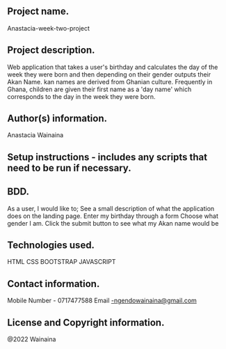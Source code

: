 ## Project name.
Anastacia-week-two-project
## Project description.
Web application that takes a user's birthday and calculates the day of the week they were born and then depending on their gender outputs their Akan Name. kan names are derived from Ghanian culture. Frequently in Ghana, children are given their first name as a 'day name' which corresponds to the day in the week they were born.
## Author(s) information.
Anastacia Wainaina
## Setup instructions - includes any scripts that need to be run if necessary.

## BDD.
As a user, I would like to;
See a  small description of what the application does on the landing page.
Enter my birthday through a form 
Choose what gender I am.
Click the submit button to see what my Akan name would be

## Technologies used.
HTML
CSS
BOOTSTRAP
JAVASCRIPT
## Contact information.
Mobile Number - 0717477588
Email -ngendowainaina@gmail.com
## License and Copyright information.
@2022 Wainaina
